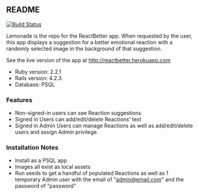 ## README
[![Build Status](https://travis-ci.org/lortza/lemonade.svg?branch=master)](https://travis-ci.org/lortza/lemonade)

Lemonade is the repo for the ReactBetter app. When requested by the user, this app displays a suggestion for a better emotional reaction with a randomly selected image in the background of that suggestion. 

See the live version of the app at http://reactbetter.herokuapp.com

* Ruby version: 2.2.1
* Rails version: 4.2.3
* Database: PSQL

### Features
* Non-signed-in users can see Reaction suggestions
* Signed in Users can add/edit/delete Reactions' text
* Signed in Admin Users can manage Reactions as well as add/edit/delete users and assign Admin privilege.

### Installation Notes
* Install as a PSQL app
* Images all exist as local assets
* Run seeds to get a handful of populated Reactions as well as 1 temporary Admin user with the email of "admin@email.com" and the password of "password"

